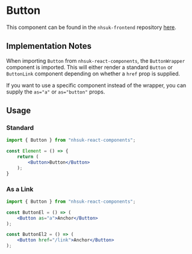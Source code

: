 # Button

This component can be found in the `nhsuk-frontend` repository [here](https://github.com/nhsuk/nhsuk-frontend/tree/master/packages/components/button).

## Implementation Notes

When importing `Button` from `nhsuk-react-components`, the `ButtonWrapper` component is imported. This will either render a standard `Button` or `ButtonLink` component depending on whether a `href` prop is supplied.

If you want to use a specific component instead of the wrapper, you can supply the `as="a"` or `as="button"` props.

## Usage

### Standard

```jsx
import { Button } from "nhsuk-react-components";

const Element = () => {
    return (
        <Button>Button</Button>
    );
}
```

### As a Link

```jsx
import { Button } from "nhsuk-react-components";

const ButtonEl = () => (
    <Button as="a">Anchor</Button>
);

const ButtonEl2 = () => (
    <Button href="/link">Anchor</Button>
);
```
